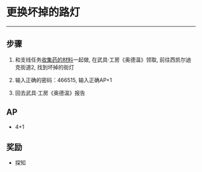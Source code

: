 # 更换坏掉的路灯

---

## 步骤

1. 和支线任务[收集药的材料](/game/TheLegendOfHeroes/SenNoKiseki/quests/%E6%94%B6%E9%9B%86%E8%8D%AF%E7%9A%84%E6%9D%90%E6%96%99.md)一起做, 在武具·工房《奥德温》领取, 前往西凯尔迪克街道2, 找到坏掉的街灯

2. 输入正确的密码：466515, 输入正确AP+1

3. 回去武具·工房《奥德温》报告

## AP

- 4+1

## 奖励

- 探知